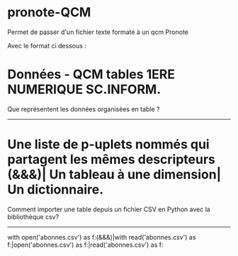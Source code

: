 # pronote-QCM

Permet de passer d'un fichier texte formaté à un qcm Pronote

Avec le format ci dessous :

Données - QCM tables
1ERE
NUMERIQUE SC.INFORM.
========
Que représentent les données organisées en table ?
********
Une liste de p-uplets nommés qui partagent les mêmes descripteurs (&&&)| Un tableau à une dimension| Un dictionnaire.
========
Comment importer une table depuis un fichier CSV en Python avec la bibliothèque csv?
********
with open('abonnes.csv') as f:(&&&)|with read('abonnes.csv') as f:|open('abonnes.csv') as f:|read('abonnes.csv') as f:
